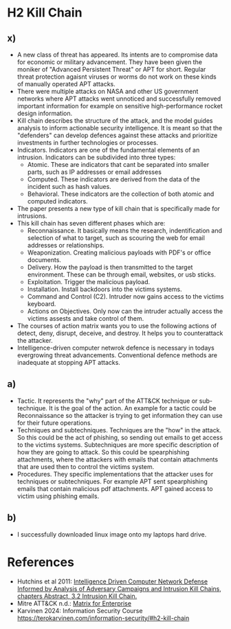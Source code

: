 # H2 Kill Chain

## x)

- A new class of threat has appeared. Its intents are to compromise data for economic or military advancement. They have been given the moniker of "Advanced Persistent Threat" or APT for short. Regular threat protection agaisnt viruses or worms do not work on these kinds of manually operated APT attacks.
- There were multiple attacks on NASA and other US government networks where APT attacks went unnoticed and successfully removed important information for example on sensitive high-performance rocket design information.
- Kill chain describes the structure of the attack, and the model guides analysis to inform actionable security intelligence. It is meant so that the "defenders" can develop defences against these attacks and prioritize investments in further technologies or processes.
- Indicators. Indicators are one of the fundamental elements of an intrusion. Indicators can be subdivided into three types:
   - Atomic. These are indicators that cant be separated into smaller parts, such as IP addresses or email addresses
   - Computed. These indicators are derived from the data of the incident such as hash values.
   - Behavioral. These indicators are the collection of both atomic and computed indicators.
- The paper presents a new type of kill chain that is specifically made for intrusions.
- This kill chain has seven different phases which are:
   - Reconnaissance. It basically means the research, indentification and selection of what to target, such as scouring the web for email addresses or relationships.
   - Weaponization. Creating malicious payloads with PDF's or office documents.
   - Delivery. How the payload is then transmitted to the target environment. These can be through email, websites, or usb sticks.
   - Exploitation. Trigger the malicious payload.
   - Installation. Install backdoors into the victims systems.
   - Command and Control (C2). Intruder now gains access to the victims keyboard.
   - Actions on Objectives. Only now can the intruder actually access the victims assests and take control of them.
- The courses of action matrix wants you to use the following actions of detect, deny, disrupt, deceive, and destroy. It helps you to counterattack the attacker.
- Intelligence-driven computer netwrok defence is necessary in todays evergrowing threat advancements. Conventional defence methods are inadequate at stopping APT attacks.

## a)

- Tactic. It represents the "why" part of the ATT&CK technique or sub-technique. It is the goal of the action. An example for a tactic could be Reconnaissance so the attacker is trying to get information they can use for their future operations.
- Techniques and subtechniques. Techniques are the "how" in the attack. So this could be the act of phishing, so sending out emails to get access to the victims systems. Subtechniques are more specific description of how they are going to attack. So this could be spearphishing attachments, where the attackers with emails that contain attachments that are used then to control the victims system.
- Procedures. They specific implementations that the attacker uses for techniques or subtechniques. For example APT sent spearphishing emails that contain malicious pdf attachments. APT gained access to victim using phishing emails.

## b)

- I successfully downloaded linux image onto my laptops hard drive.



# References

- Hutchins et al 2011: [Intelligence Driven Computer Network Defense Informed by Analysis of Adversary Campaigns and Intrusion Kill Chains, chapters Abstract, 3.2 Intrusion Kill Chain.](https://lockheedmartin.com/content/dam/lockheed-martin/rms/documents/cyber/LM-White-Paper-Intel-Driven-Defense.pdf)
- Mitre ATT&CK n.d.: [Matrix for Enterprise](https://attack.mitre.org/)
- Karvinen 2024: Information Security Course https://terokarvinen.com/information-security/#h2-kill-chain



